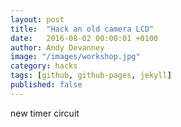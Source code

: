 ```yaml
---
layout: post
title:  "Hack an old camera LCD"
date:   2016-08-02 00:00:01 +0100
author: Andy Devanney
image: "/images/workshop.jpg"
category: hacks
tags: [github, github-pages, jekyll]
published: false
---
```


new timer circuit
<!--more-->
